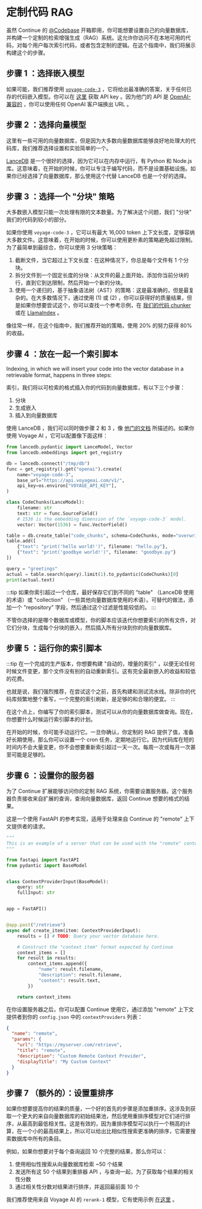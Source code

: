 # 定制代码 RAG

虽然 Continue 的 [@Codebase](../deep-dives/codebase.md) 开箱即用，你可能想要设置自己的向量数据库，并构建一个定制的检索增强生成（RAG）系统。这允许你访问不在本地可用的代码，对每个用户每次索引代码，或者包含定制的逻辑。在这个指南中，我们将展示构建这个的步骤。

## 步骤 1 ：选择嵌入模型

如果可能，我们推荐使用 [`voyage-code-3`](https://docs.voyageai.com/docs/embeddings) ，它将给出最准确的答案，关于任何已存的代码嵌入模型。你可以在 [这里](https://dash.voyageai.com/api-keys) 获取 API key 。因为他门的 API 是 [OpenAI-兼容的](https://docs.voyageai.com/reference/embeddings-api) ，你可以使用任何 OpenAI 客户端换出 URL 。

## 步骤 2 ：选择向量模型

这里有一些可用的向量数据库，但是因为大多数向量数据库能够良好地处理大的代码库，我们推荐选择设置和实验简单的一个。

[LanceDB](https://lancedb.github.io/lancedb/basic/) 是一个很好的选择，因为它可以在内存中运行，有 Python 和 Node.js 库。这意味着，在开始的时候，你可以专注于编写代码，而不是设置基础设施。如果你已经选择了向量数据库，那么使用这个代替 LanceDB 也是一个好的选择。

## 步骤 3 ：选择一个 "分块" 策略

大多数嵌入模型只能一次处理有限的文本数量。为了解决这个问题，我们 "分块" 我们的代码到较小的部分。

如果你使用 `voyage-code-3` ，它可以有最大 16,000 token 上下文长度，足够容纳大多数文件。这意味着，在开始的时候，你可以使用更朴素的策略避免超过限制。为了最简单到最综合，你可以使用 3 分块策略：

1. 截断文件，当它超过上下文长度：在这种情况下，你总是每个文件有 1 个分块。
2. 拆分文件到一个固定长度的分块：从文件的最上面开始，添加你当前分块的行，直到它到达限制，然后开始一个新的分块。
3. 使用一个递归的，基于抽象语法树（AST）的策略：这是最准确的，但是最复杂的。在大多数情况下，通过使用 (1) 或 (2) ，你可以获得好的质量结果，但是如果你想要尝试这个，你可以查找一个参考示例，在 [我们的代码 chunker](https://github.com/continuedev/continue/blob/main/core/indexing/chunk/code.ts) 或在 [LlamaIndex](https://docs.llamaindex.ai/en/stable/api_reference/node_parsers/code/) 。

像往常一样，在这个指南中，我们推荐开始的策略，使用 20% 的努力获得 80% 的收益。

## 步骤 4 ：放在一起一个索引脚本

Indexing, in which we will insert your code into the vector database in a retrievable format, happens in three steps:

索引，我们将以可检索的格式插入你的代码到向量数据库，有以下三个步骤：

1. 分块
2. 生成嵌入
3. 插入到向量数据库

使用 LanceDB ，我们可以同时做步骤 2 和 3 ，像 [他门的文档](https://lancedb.github.io/lancedb/basic/#using-the-embedding-api) 所描述的。如果你使用 Voyage AI ，它可以配置像下面这样：

```python
from lancedb.pydantic import LanceModel, Vector
from lancedb.embeddings import get_registry

db = lancedb.connect("/tmp/db")
func = get_registry().get("openai").create(
    name="voyage-code-3",
    base_url="https://api.voyageai.com/v1/",
    api_key=os.environ["VOYAGE_API_KEY"],
)

class CodeChunks(LanceModel):
    filename: str
    text: str = func.SourceField()
    # 1536 is the embedding dimension of the `voyage-code-3` model.
    vector: Vector(1536) = func.VectorField()

table = db.create_table("code_chunks", schema=CodeChunks, mode="overwrite")
table.add([
    {"text": "print('hello world!')", filename: "hello.py"},
    {"text": "print('goodbye world!')", filename: "goodbye.py"}
])

query = "greetings"
actual = table.search(query).limit(1).to_pydantic(CodeChunks)[0]
print(actual.text)
```

:::tip
如果你索引超过一个仓库，最好保存它们到不同的 "table" （LanceDB 使用的术语）或 "collection" （一些其他向量数据库使用的术语）。可替代的做法，添加一个 "repository" 字段，然后通过这个过滤是性能较低的。
:::

不管你选择的是哪个数据库或模型，你的脚本应该迭代你想要索引的所有文件，对它们分块，生成每个分块的嵌入，然后插入所有分块到你的向量数据库。

## 步骤 5 ：运行你的索引脚本

:::tip
在一个完成的生产版本，你想要构建 "自动的，增量的索引" ，以便无论任何时候文件变更，那个文件没有别的自动重新索引。这有完全最新嵌入的收益和较低的花费。

也就是说，我们强烈推荐，在尝试这个之前，首先构建和测试流水线。除非你的代码库频繁地整个重写，一个完整的索引刷新，是足够的和合理的便宜。
:::

在这个点上，你编写了你的索引脚本，测试可以从你的向量数据库做查询。现在，你想要什么时候运行索引脚本的计划。

在开始的时候，你可能手动运行它。一旦你确认，你定制的 RAG 提供了值，准备好长期使用，那么你可以设置一个 cron 任务，定期地运行它。因为代码库在短的时间内不会大量变更，你不会想要重新索引超过一天一次。每周一次或每月一次甚至可能是足够的。

## 步骤 6 ：设置你的服务器

为了 Continue 扩展能够访问你的定制 RAG 系统，你需要设置服务器。这个服务器负责接收来自扩展的查询，查询向量数据库，返回 Continue 想要的格式的结果。

这是一个使用 FastAPI 的参考实现，适用于处理来自 Continue 的 "remote" 上下文提供者的请求。

```python
"""
This is an example of a server that can be used with the "remote" context provider.
"""

from fastapi import FastAPI
from pydantic import BaseModel


class ContextProviderInput(BaseModel):
    query: str
    fullInput: str


app = FastAPI()


@app.post("/retrieve")
async def create_item(item: ContextProviderInput):
    results = [] # TODO: Query your vector database here.

    # Construct the "context item" format expected by Continue
    context_items = []
    for result in results:
        context_items.append({
            "name": result.filename,
            "description": result.filename,
            "content": result.text,
        })

    return context_items
```

在你设置服务器之后，你可以配置 Continue 使用它，通过添加 "remote" 上下文提供者到你的 `config.json` 中的 `contextProviders` 列表：

```json title="config.json"
{
  "name": "remote",
  "params": {
    "url": "https://myserver.com/retrieve",
    "title": "remote",
    "description": "Custom Remote Context Provider",
    "displayTitle": "My Custom Context"
  }
}
```

## 步骤 7 （额外的）：设置重排序

如果你想要提高你的结果的质量，一个好的首先的步骤是添加重排序。这涉及到获取一个更大的来自向量数据库的初始结果池，然后使用重排序模型对它们进行排序，从最高到最低相关性。这是有效的，因为重排序模型可以执行一个稍高的计算，在一个小的最高结果上，所以可以给出比相似性搜索更准确的排序，它需要搜索数据库中所有的条目。

例如，如果你想要对于每个查询返回 10 个完整的结果，那么你可以：

1. 使用相似性搜索从向量数据库检索 ~50 个结果
2. 发送所有这 50 个结果到重排器 API ，与查询一起，为了获取每个结果的相关性分数
3. 通过相关性分数对结果进行排序，并返回最前面 10 个

我们推荐使用来自 Voyage AI 的 `rerank-1` 模型，它有使用示例 [在这里](https://docs.voyageai.com/docs/reranker) 。
